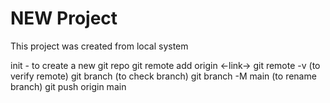 # NEW Project

This project was created from local system  

init - to create a new git repo
git remote add origin <-link->
git remote -v  (to verify remote)
git branch (to check branch)
git branch -M main (to rename branch)
git push origin main